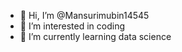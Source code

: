 - 👋 Hi, I’m @Mansurimubin14545
- 👀 I’m interested in coding 
- 🌱 I’m currently learning data science

<!---
Mansurimubin14545/Mansurimubin14545 is a ✨ special ✨ repository because its `README.md` (this file) appears on your GitHub profile.
You can click the Preview link to take a look at your changes.
--->
